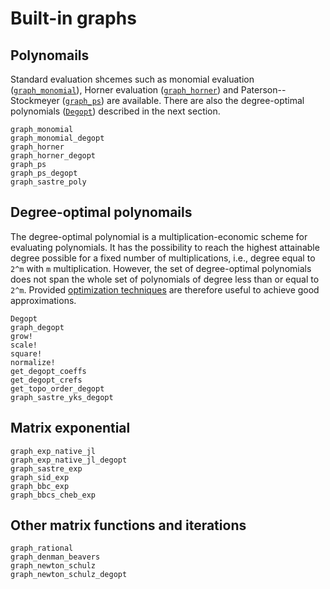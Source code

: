 
# Built-in graphs

## Polynomails
Standard evaluation shcemes such as monomial evaluation ([`graph_monomial`](@ref)), Horner evaluation ([`graph_horner`](@ref)) and Paterson--Stockmeyer ([`graph_ps`](@ref)) are available. There are also the degree-optimal polynomials ([`Degopt`](@ref)) described in the next section.
```@docs
graph_monomial
graph_monomial_degopt
graph_horner
graph_horner_degopt
graph_ps
graph_ps_degopt
graph_sastre_poly
```


## Degree-optimal polynomails
The degree-optimal polynomial is a multiplication-economic scheme for evaluating polynomials.
It has the possibility to reach the highest attainable degree possible for a fixed number of multiplications, i.e., degree equal to ``2^m`` with ``m`` multiplication. However, the set of degree-optimal polynomials does not span the whole set of polynomials of degree less than or equal to ``2^m``. Provided [optimization techniques](optim.md) are therefore useful to achieve good approximations.
```@docs
Degopt
graph_degopt
grow!
scale!
square!
normalize!
get_degopt_coeffs
get_degopt_crefs
get_topo_order_degopt
graph_sastre_yks_degopt
```

## Matrix exponential
```@docs
graph_exp_native_jl
graph_exp_native_jl_degopt
graph_sastre_exp
graph_sid_exp
graph_bbc_exp
graph_bbcs_cheb_exp
```

## Other matrix functions and iterations
```@docs
graph_rational
graph_denman_beavers
graph_newton_schulz
graph_newton_schulz_degopt
```